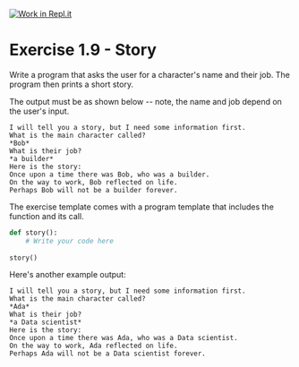 [![Work in Repl.it](https://classroom.github.com/assets/work-in-replit-14baed9a392b3a25080506f3b7b6d57f295ec2978f6f33ec97e36a161684cbe9.svg)](https://classroom.github.com/online_ide?assignment_repo_id=3682004&assignment_repo_type=AssignmentRepo)
# Exercise 1.9 - Story 

Write a program that asks the user for a character's name and their job. The program then prints a short story.

The output must be as shown below -- note, the name and job depend on the user's input.

```plaintext
I will tell you a story, but I need some information first.
What is the main character called?
*Bob*
What is their job?
*a builder*
Here is the story:
Once upon a time there was Bob, who was a builder.
On the way to work, Bob reflected on life.
Perhaps Bob will not be a builder forever.
```

The exercise template comes with a program template that includes the function and its call.

```python
def story():
    # Write your code here
    
story()
```

Here's another example output:

```plaintext
I will tell you a story, but I need some information first.
What is the main character called?
*Ada*
What is their job?
*a Data scientist*
Here is the story:
Once upon a time there was Ada, who was a Data scientist.
On the way to work, Ada reflected on life.
Perhaps Ada will not be a Data scientist forever.
```

